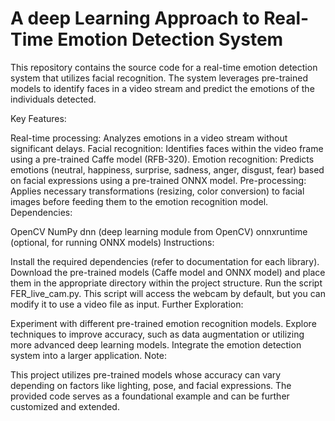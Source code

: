 # A deep Learning Approach to Real-Time Emotion Detection System

This repository contains the source code for a real-time emotion detection system that utilizes facial recognition. The system leverages pre-trained models to identify faces in a video stream and predict the emotions of the individuals detected.

Key Features:

Real-time processing: Analyzes emotions in a video stream without significant delays.
Facial recognition: Identifies faces within the video frame using a pre-trained Caffe model (RFB-320).
Emotion recognition: Predicts emotions (neutral, happiness, surprise, sadness, anger, disgust, fear) based on facial expressions using a pre-trained ONNX model.
Pre-processing: Applies necessary transformations (resizing, color conversion) to facial images before feeding them to the emotion recognition model.
Dependencies:

OpenCV
NumPy
dnn (deep learning module from OpenCV)
onnxruntime (optional, for running ONNX models)
Instructions:

Install the required dependencies (refer to documentation for each library).
Download the pre-trained models (Caffe model and ONNX model) and place them in the appropriate directory within the project structure.
Run the script FER_live_cam.py. This script will access the webcam by default, but you can modify it to use a video file as input.
Further Exploration:

Experiment with different pre-trained emotion recognition models.
Explore techniques to improve accuracy, such as data augmentation or utilizing more advanced deep learning models.
Integrate the emotion detection system into a larger application.
Note:

This project utilizes pre-trained models whose accuracy can vary depending on factors like lighting, pose, and facial expressions.
The provided code serves as a foundational example and can be further customized and extended.
